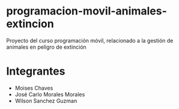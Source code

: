 # programacion-movil-animales-extincion
Proyecto del curso programación móvil, relacionado a la gestión de animales en peligro de extinción



# Integrantes
* Moises Chaves
* José Carlo Morales Morales
* Wilson Sanchez Guzman